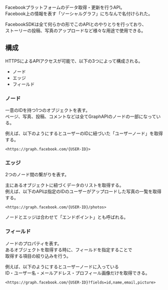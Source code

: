 Facebookプラットフォームのデータ取得・更新を行うAPI。  
Facebook上の情報を表す「ソーシャルグラフ」にちなんで名付けられた。

FacebookSDKは全て何らかの形でこのAPIとのやりとりを行っており、  
ストーリーの投稿、写真のアップロードなど様々な用途で使用できる。

## 構成
HTTPSによるAPIアクセスが可能で、以下の3つによって構成される。

* ノード
* エッジ
* フィールド

### ノード
一意のIDを持つ1つのオブジェクトを表す。  
ページ、写真、投稿、コメントなどは全てGraphAPIのノードの一部になっている。

例えば、以下のようにするとユーザーのIDに紐づいた「ユーザーノード」を取得する。  
```
<https://graph.facebook.com/{USER-ID}>
```

### エッジ
2つのノード間の繋がりを表す。

主にあるオブジェクトに紐づくデータのリストを取得する。  
例えば、以下のAPIは指定のIDのユーザーがアップロードした写真の一覧を取得する。
```
<https://graph.facebook.com/{USER-ID}/photos>
```

ノードとエッジは合わせて「エンドポイント」とも呼ばれる。

### フィールド
ノードのプロパティを表す。  
あるオブジェクトを取得する時に、フィールドを指定することで  
取得する項目の絞り込みを行う。

例えば、以下のようにするとユーザーノードに入っている  
ID・ユーザー名・メールアドレス・プロフィール画像だけを取得できる。
```
<https://graph.facebook.com/{USER-ID}?fields=id,name,email,picture>
```